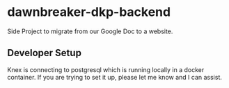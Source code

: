 # dawnbreaker-dkp-backend

Side Project to migrate from our Google Doc to a website.

## Developer Setup

Knex is connecting to postgresql which is running locally in a docker container.  If you are trying to set it up, please let me know and I can assist.
